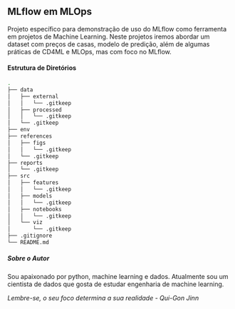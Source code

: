 ## MLflow em MLOps

Projeto específico para demonstração de uso do MLflow como ferramenta em projetos de Machine Learning. Neste projetos iremos abordar um dataset com preços de casas, modelo de predição, além de algumas práticas de CD4ML e MLOps, mas com foco no MLflow.

#### Estrutura de Diretórios

```bash
.
├── data
│   ├── external
│   │   └── .gitkeep
│   ├── processed
│   │   └── .gitkeep
│   └── .gitkeep
├── env
├── references
│   ├── figs
│   │   └── .gitkeep
│   └── .gitkeep
├── reports
│   └── .gitkeep
├── src
│   ├── features
│   │   └── .gitkeep
│   ├── models
│   │   └── .gitkeep
│   ├── notebooks
│   │   └── .gitkeep
│   └── viz
│       └── .gitkeep
├── .gitignore
└── README.md
```

##### Sobre o Autor

Sou apaixonado por python, machine learning e dados. Atualmente sou um cientista de dados que gosta de estudar engenharia de machine learning. 

*Lembre-se, o seu foco determina a sua realidade*
*- Qui-Gon Jinn*